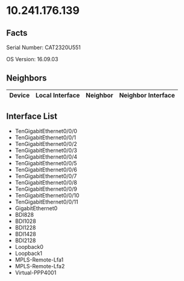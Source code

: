 # 10.241.176.139

## Facts

Serial Number: CAT2320U551

OS Version:   16.09.03

## Neighbors

| Device | Local Interface | Neighbor | Neighbor Interface |
|--------|-----------------|----------|--------------------|

## Interface List
  - TenGigabitEthernet0/0/0
  - TenGigabitEthernet0/0/1
  - TenGigabitEthernet0/0/2
  - TenGigabitEthernet0/0/3
  - TenGigabitEthernet0/0/4
  - TenGigabitEthernet0/0/5
  - TenGigabitEthernet0/0/6
  - TenGigabitEthernet0/0/7
  - TenGigabitEthernet0/0/8
  - TenGigabitEthernet0/0/9
  - TenGigabitEthernet0/0/10
  - TenGigabitEthernet0/0/11
  - GigabitEthernet0
  - BDI828
  - BDI1028
  - BDI1228
  - BDI1428
  - BDI2128
  - Loopback0
  - Loopback1
  - MPLS-Remote-Lfa1
  - MPLS-Remote-Lfa2
  - Virtual-PPP4001
